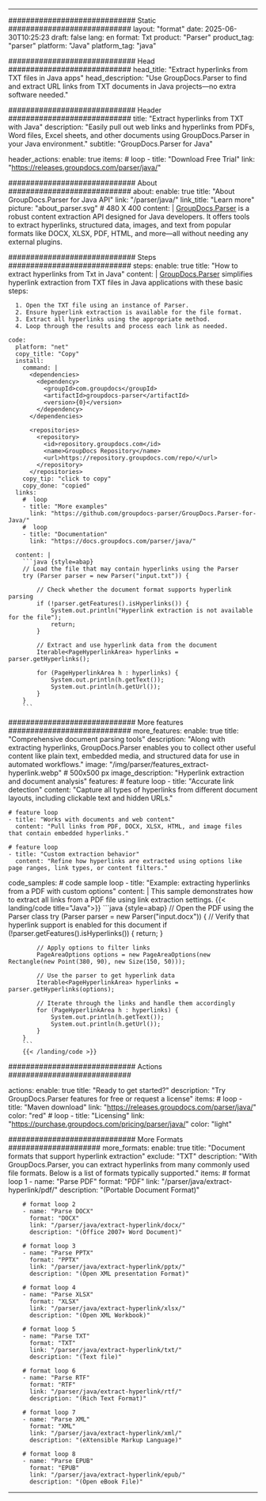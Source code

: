 


---
############################# Static ############################
layout: "format"
date:  2025-06-30T10:25:23
draft: false
lang: en
format: Txt
product: "Parser"
product_tag: "parser"
platform: "Java"
platform_tag: "java"

############################# Head ############################
head_title: "Extract hyperlinks from TXT files in Java apps"
head_description: "Use GroupDocs.Parser to find and extract URL links from TXT documents in Java projects—no extra software needed."

############################# Header ############################
title: "Extract hyperlinks from TXT with Java" 
description: "Easily pull out web links and hyperlinks from PDFs, Word files, Excel sheets, and other documents using GroupDocs.Parser in your Java environment."
subtitle: "GroupDocs.Parser for Java" 

header_actions:
  enable: true
  items:
    #  loop
    - title: "Download Free Trial"
      link: "https://releases.groupdocs.com/parser/java/"
      
############################# About ############################
about:
    enable: true
    title: "About GroupDocs.Parser for Java API"
    link: "/parser/java/"
    link_title: "Learn more"
    picture: "about_parser.svg" # 480 X 400
    content: |
       [GroupDocs.Parser](/parser/java/) is a robust content extraction API designed for Java developers. It offers tools to extract hyperlinks, structured data, images, and text from popular formats like DOCX, XLSX, PDF, HTML, and more—all without needing any external plugins.

############################# Steps ############################
steps:
    enable: true
    title: "How to extract hyperlinks from Txt in Java"
    content: |
      [GroupDocs.Parser](/parser/java/) simplifies hyperlink extraction from TXT files in Java applications with these basic steps:
      
      1. Open the TXT file using an instance of Parser.
      2. Ensure hyperlink extraction is available for the file format.
      3. Extract all hyperlinks using the appropriate method.
      4. Loop through the results and process each link as needed.
   
    code:
      platform: "net"
      copy_title: "Copy"
      install:
        command: |
          <dependencies>
            <dependency>
              <groupId>com.groupdocs</groupId>
              <artifactId>groupdocs-parser</artifactId>
              <version>{0}</version>
            </dependency>
          </dependencies>

          <repositories>
            <repository>
              <id>repository.groupdocs.com</id>
              <name>GroupDocs Repository</name>
              <url>https://repository.groupdocs.com/repo/</url>
            </repository>
          </repositories>
        copy_tip: "click to copy"
        copy_done: "copied"
      links:
        #  loop
        - title: "More examples"
          link: "https://github.com/groupdocs-parser/GroupDocs.Parser-for-Java/"
        #  loop
        - title: "Documentation"
          link: "https://docs.groupdocs.com/parser/java/"
          
      content: |
        ```java {style=abap}
        // Load the file that may contain hyperlinks using the Parser
        try (Parser parser = new Parser("input.txt")) {

            // Check whether the document format supports hyperlink parsing
            if (!parser.getFeatures().isHyperlinks()) {
                System.out.println("Hyperlink extraction is not available for the file");
                return;
            }

            // Extract and use hyperlink data from the document
            Iterable<PageHyperlinkArea> hyperlinks = parser.getHyperlinks();

            for (PageHyperlinkArea h : hyperlinks) {
                System.out.println(h.getText());
                System.out.println(h.getUrl());
            }
        }
        ```            

############################# More features ############################
more_features:
  enable: true
  title: "Comprehensive document parsing tools"
  description: "Along with extracting hyperlinks, GroupDocs.Parser enables you to collect other useful content like plain text, embedded media, and structured data for use in automated workflows."
  image: "/img/parser/features_extract-hyperlink.webp" # 500x500 px
  image_description: "Hyperlink extraction and document analysis"
  features:
    # feature loop
    - title: "Accurate link detection"
      content: "Capture all types of hyperlinks from different document layouts, including clickable text and hidden URLs."

    # feature loop
    - title: "Works with documents and web content"
      content: "Pull links from PDF, DOCX, XLSX, HTML, and image files that contain embedded hyperlinks."

    # feature loop
    - title: "Custom extraction behavior"
      content: "Refine how hyperlinks are extracted using options like page ranges, link types, or content filters."
      
  code_samples:
    # code sample loop
    - title: "Example: extracting hyperlinks from a PDF with custom options"
      content: |
        This sample demonstrates how to extract all links from a PDF file using link extraction settings.
        {{< landing/code title="Java">}}
        ```java {style=abap}
        //  Open the PDF using the Parser class
        try (Parser parser = new Parser("input.docx"))
        {
            // Verify that hyperlink support is enabled for this document
            if (!parser.getFeatures().isHyperlinks()) {
                return;
            }

            // Apply options to filter links
            PageAreaOptions options = new PageAreaOptions(new Rectangle(new Point(380, 90), new Size(150, 50)));

            // Use the parser to get hyperlink data
            Iterable<PageHyperlinkArea> hyperlinks = parser.getHyperlinks(options);

            // Iterate through the links and handle them accordingly
            for (PageHyperlinkArea h : hyperlinks) {
                System.out.println(h.getText());
                System.out.println(h.getUrl());
            }
        }
        ```
        {{< /landing/code >}}


############################# Actions ############################

actions:
  enable: true
  title: "Ready to get started?"
  description: "Try GroupDocs.Parser features for free or request a license"
  items:
    #  loop
    - title: "Maven download"
      link: "https://releases.groupdocs.com/parser/java/"
      color: "red"
        #  loop
    - title: "Licensing"
      link: "https://purchase.groupdocs.com/pricing/parser/java/"
      color: "light"


############################# More Formats #####################
more_formats:
    enable: true
    title: "Document formats that support hyperlink extraction"
    exclude: "TXT"
    description: "With GroupDocs.Parser, you can extract hyperlinks from many commonly used file formats. Below is a list of formats typically supported."
    items: 
        # format loop 1
        - name: "Parse PDF"
          format: "PDF"
          link: "/parser/java/extract-hyperlink/pdf/"
          description: "(Portable Document Format)"
          
        # format loop 2
        - name: "Parse DOCX"
          format: "DOCX"
          link: "/parser/java/extract-hyperlink/docx/"
          description: "(Office 2007+ Word Document)"
          
        # format loop 3
        - name: "Parse PPTX"
          format: "PPTX"
          link: "/parser/java/extract-hyperlink/pptx/"
          description: "(Open XML presentation Format)"
          
        # format loop 4
        - name: "Parse XLSX"
          format: "XLSX"
          link: "/parser/java/extract-hyperlink/xlsx/"
          description: "(Open XML Workbook)"
          
        # format loop 5
        - name: "Parse TXT"
          format: "TXT"
          link: "/parser/java/extract-hyperlink/txt/"
          description: "(Text file)"
          
        # format loop 6
        - name: "Parse RTF"
          format: "RTF"
          link: "/parser/java/extract-hyperlink/rtf/"
          description: "(Rich Text Format)"
          
        # format loop 7
        - name: "Parse XML"
          format: "XML"
          link: "/parser/java/extract-hyperlink/xml/"
          description: "(eXtensible Markup Language)"
          
        # format loop 8
        - name: "Parse EPUB"
          format: "EPUB"
          link: "/parser/java/extract-hyperlink/epub/"
          description: "(Open eBook File)"
         
          

---